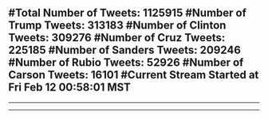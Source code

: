 #Total Number of Tweets: 1125915 
#Number of Trump Tweets: 313183
#Number of Clinton Tweets: 309276
#Number of Cruz Tweets: 225185
#Number of Sanders Tweets: 209246
#Number of Rubio Tweets: 52926
#Number of Carson Tweets: 16101
#Current Stream Started at Fri Feb 12 00:58:01 MST
---
---
---
